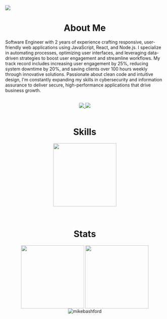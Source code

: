
<img src="https://media.licdn.com/dms/image/v2/D5616AQGLyUyQwMJJNA/profile-displaybackgroundimage-shrink_350_1400/profile-displaybackgroundimage-shrink_350_1400/0/1724599428354?e=1730332800&v=beta&t=-QGabLjPkbMdmVV2RoqsymWOqhBNFcTmJ88b4LWA6MA"/>

<h1 align="center">About Me</h1>
<p align="left">Software Engineer with 2 years of experience crafting responsive, user-friendly web applications using JavaScript, React, and Node.js. I specialize in automating processes, optimizing user interfaces, and leveraging data-driven strategies to boost user engagement and streamline workflows. My track record includes increasing user engagement by 25%, reducing system downtime by 20%, and saving clients over 100 hours weekly through innovative solutions. Passionate about clean code and intuitive design, I'm constantly expanding my skills in cybersecurity and information assurance to deliver secure, high-performance applications that drive business growth.</p>
</br>
<div align="center" dir="auto">  
  <a href="mailto:mikebashford@gmail.com">
    <img src="https://skillicons.dev/icons?i=gmail" />
  </a>
  <a href="https://www.linkedin.com/in/mikebashford">
    <img src="https://skillicons.dev/icons?i=linkedin" />
  </a>
</div>
</br>
<h1 align="center">Skills</h1>
<p align="center">
  <img height=200  src="https://skillicons.dev/icons?i=nextjs,react,ts,js,cs,py,html,css,tailwind,pnpm,postgres,vercel,docker,figma,bash" />
</p>
</br>
<h1 align="center">Stats</h1>
<div align="center">
  <img height=200 align="center" src="https://github-readme-stats.vercel.app/api?username=mikebashford&theme=highcontrast&card_width=350&hide_border=false&include_all_commits=true&count_private=true" />
  <img height=200 align="center"  src="https://github-readme-stats.vercel.app/api/top-langs?username=mikebashford&layout=compact&langs_count=8&card_width=350&theme=highcontrast&hide_border=false&include_all_commits=true&count_private=true" />
  <img align="center" src="https://github-readme-streak-stats.herokuapp.com/?user=mikebashford&theme=highcontrast&card_width=805" alt="mikebashford" />
</div>
